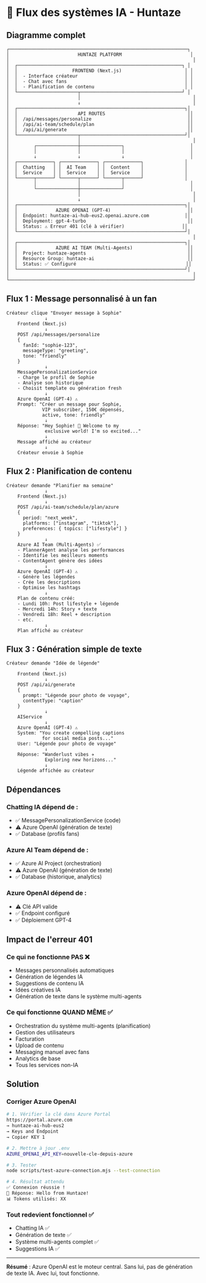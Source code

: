 # 🔄 Flux des systèmes IA - Huntaze

## Diagramme complet

```
┌─────────────────────────────────────────────────────────────────┐
│                         HUNTAZE PLATFORM                         │
│                                                                   │
│  ┌────────────────────────────────────────────────────────────┐ │
│  │                    FRONTEND (Next.js)                       │ │
│  │  - Interface créateur                                       │ │
│  │  - Chat avec fans                                           │ │
│  │  - Planification de contenu                                 │ │
│  └──────────────────────┬─────────────────────────────────────┘ │
│                         │                                         │
│                         ↓                                         │
│  ┌─────────────────────────────────────────────────────────────┐│
│  │                      API ROUTES                              ││
│  │  /api/messages/personalize                                   ││
│  │  /api/ai-team/schedule/plan                                  ││
│  │  /api/ai/generate                                            ││
│  └──────────────────────┬──────────────────────────────────────┘│
│                         │                                         │
│         ┌───────────────┼───────────────┐                        │
│         │               │               │                        │
│         ↓               ↓               ↓                        │
│  ┌─────────────┐ ┌─────────────┐ ┌─────────────┐               │
│  │  Chatting   │ │  AI Team    │ │  Content    │               │
│  │  Service    │ │  Service    │ │  Service    │               │
│  └──────┬──────┘ └──────┬──────┘ └──────┬──────┘               │
│         │               │               │                        │
│         └───────────────┼───────────────┘                        │
│                         │                                         │
│                         ↓                                         │
│  ┌─────────────────────────────────────────────────────────────┐│
│  │              AZURE OPENAI (GPT-4)                            ││
│  │  Endpoint: huntaze-ai-hub-eus2.openai.azure.com             ││
│  │  Deployment: gpt-4-turbo                                     ││
│  │  Status: ⚠️ Erreur 401 (clé à vérifier)                     ││
│  └─────────────────────────────────────────────────────────────┘│
│                                                                   │
│  ┌─────────────────────────────────────────────────────────────┐│
│  │              AZURE AI TEAM (Multi-Agents)                    ││
│  │  Project: huntaze-agents                                     ││
│  │  Resource Group: huntaze-ai                                  ││
│  │  Status: ✅ Configuré                                        ││
│  └─────────────────────────────────────────────────────────────┘│
│                                                                   │
└───────────────────────────────────────────────────────────────────┘
```

## Flux 1 : Message personnalisé à un fan

```
Créateur clique "Envoyer message à Sophie"
              ↓
    Frontend (Next.js)
              ↓
    POST /api/messages/personalize
    {
      fanId: "sophie-123",
      messageType: "greeting",
      tone: "friendly"
    }
              ↓
    MessagePersonalizationService
    - Charge le profil de Sophie
    - Analyse son historique
    - Choisit template ou génération fresh
              ↓
    Azure OpenAI (GPT-4) ⚠️
    Prompt: "Créer un message pour Sophie,
             VIP subscriber, 150€ dépensés,
             active, tone: friendly"
              ↓
    Réponse: "Hey Sophie! 👋 Welcome to my
              exclusive world! I'm so excited..."
              ↓
    Message affiché au créateur
              ↓
    Créateur envoie à Sophie
```

## Flux 2 : Planification de contenu

```
Créateur demande "Planifier ma semaine"
              ↓
    Frontend (Next.js)
              ↓
    POST /api/ai-team/schedule/plan/azure
    {
      period: "next_week",
      platforms: ["instagram", "tiktok"],
      preferences: { topics: ["lifestyle"] }
    }
              ↓
    Azure AI Team (Multi-Agents) ✅
    - PlannerAgent analyse les performances
    - Identifie les meilleurs moments
    - ContentAgent génère des idées
              ↓
    Azure OpenAI (GPT-4) ⚠️
    - Génère les légendes
    - Crée les descriptions
    - Optimise les hashtags
              ↓
    Plan de contenu créé:
    - Lundi 10h: Post lifestyle + légende
    - Mercredi 14h: Story + texte
    - Vendredi 18h: Reel + description
    - etc.
              ↓
    Plan affiché au créateur
```

## Flux 3 : Génération simple de texte

```
Créateur demande "Idée de légende"
              ↓
    Frontend (Next.js)
              ↓
    POST /api/ai/generate
    {
      prompt: "Légende pour photo de voyage",
      contentType: "caption"
    }
              ↓
    AIService
              ↓
    Azure OpenAI (GPT-4) ⚠️
    System: "You create compelling captions
             for social media posts..."
    User: "Légende pour photo de voyage"
              ↓
    Réponse: "Wanderlust vibes ✈️ 
              Exploring new horizons..."
              ↓
    Légende affichée au créateur
```

## Dépendances

### Chatting IA dépend de :
- ✅ MessagePersonalizationService (code)
- ⚠️ Azure OpenAI (génération de texte)
- ✅ Database (profils fans)

### Azure AI Team dépend de :
- ✅ Azure AI Project (orchestration)
- ⚠️ Azure OpenAI (génération de texte)
- ✅ Database (historique, analytics)

### Azure OpenAI dépend de :
- ⚠️ Clé API valide
- ✅ Endpoint configuré
- ✅ Déploiement GPT-4

## Impact de l'erreur 401

### Ce qui ne fonctionne PAS ❌
- Messages personnalisés automatiques
- Génération de légendes IA
- Suggestions de contenu IA
- Idées créatives IA
- Génération de texte dans le système multi-agents

### Ce qui fonctionne QUAND MÊME ✅
- Orchestration du système multi-agents (planification)
- Gestion des utilisateurs
- Facturation
- Upload de contenu
- Messaging manuel avec fans
- Analytics de base
- Tous les services non-IA

## Solution

### Corriger Azure OpenAI

```bash
# 1. Vérifier la clé dans Azure Portal
https://portal.azure.com
→ huntaze-ai-hub-eus2
→ Keys and Endpoint
→ Copier KEY 1

# 2. Mettre à jour .env
AZURE_OPENAI_API_KEY=nouvelle-cle-depuis-azure

# 3. Tester
node scripts/test-azure-connection.mjs --test-connection

# 4. Résultat attendu
✅ Connexion réussie !
📝 Réponse: Hello from Huntaze!
📊 Tokens utilisés: XX
```

### Tout redevient fonctionnel ✅
- Chatting IA ✅
- Génération de texte ✅
- Système multi-agents complet ✅
- Suggestions IA ✅

---

**Résumé** : Azure OpenAI est le moteur central. Sans lui, pas de génération de texte IA. Avec lui, tout fonctionne.
